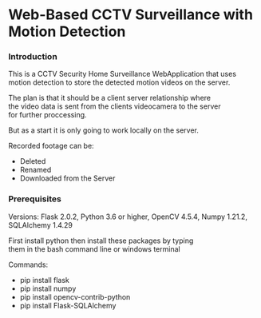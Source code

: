# Web-Based CCTV Surveillance with Motion Detection

### <b>Introduction</b>

This is a CCTV Security Home Surveillance WebApplication that uses </br>
motion detection to store the detected motion videos on the server.

The plan is that it should be a client server relationship where </br>
the video data is sent from the clients videocamera to the server </br>
for further proccessing.

But as a start it is only going to work locally on the server. </br>

Recorded footage can be:
- Deleted 
- Renamed 
- Downloaded from the Server

### <b>Prerequisites</b>

Versions: Flask 2.0.2, Python 3.6 or higher, OpenCV 4.5.4, Numpy 1.21.2, SQLAlchemy 1.4.29

First install python then install these packages by typing  </br>
them in the bash command line or windows terminal

Commands:

- pip install flask
- pip install numpy
- pip install opencv-contrib-python
- pip install Flask-SQLAlchemy
